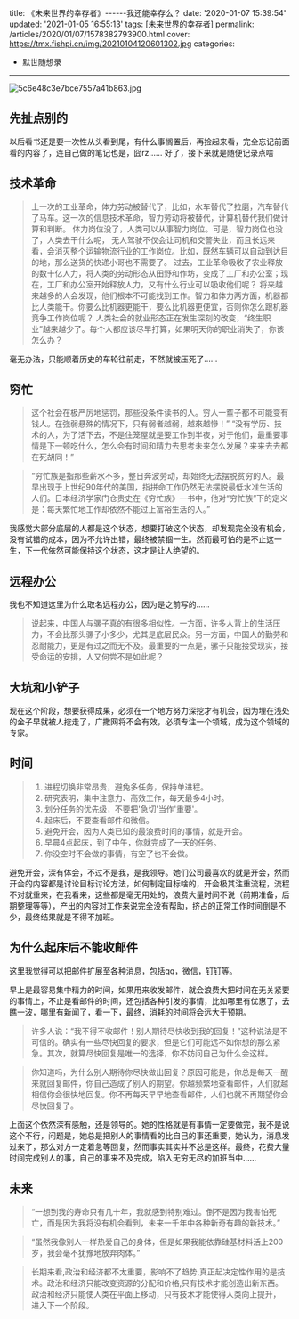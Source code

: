 title: 《未来世界的幸存者》------我还能幸存么？
date: '2020-01-07 15:39:54'
updated: '2021-01-05 16:55:13'
tags: [未来世界的幸存者]
permalink: /articles/2020/01/07/1578382793900.html
cover: https://tmx.fishpi.cn/img/20210104120601302.jpg
categories: 
- 默世随想录
---
![5c6e48c3e7bce7557a41b863.jpg](https://tmx.fishpi.cn/img/20210104120601302.jpg)

## 先扯点别的

以后看书还是要一次性从头看到尾，有什么事搁置后，再捡起来看，完全忘记前面看的内容了，连自己做的笔记也是，囧rz……
好了，接下来就是随便记录点啥

## 技术革命

> 上一次的工业革命，体力劳动被替代了，比如，水车替代了拉磨，汽车替代了马车。这一次的信息技术革命，智力劳动将被替代，计算机替代我们做计算和判断。
> 体力岗位没了，人类可以从事智力岗位。可是，智力岗位也没了，人类去干什么呢，
> 无人驾驶不仅会让司机和交警失业，而且长远来看，会消灭整个运输物流行业的工作岗位。比如，既然车辆可以自动到达目的地，那么送货的快递小哥也不需要了。
> 过去，工业革命吸收了农业释放的数十亿人力，将人类的劳动形态从田野和作坊，变成了工厂和办公室；现在，工厂和办公室开始释放人力，又有什么行业可以吸收他们呢？
> 将来越来越多的人会发现，他们根本不可能找到工作。智力和体力两方面，机器都比人类能干。你要么比机器更能干，要么比机器更便宜，否则你怎么跟机器竞争工作岗位呢？
> 人类社会的就业形态正在发生深刻的改变，“终生职业”越来越少了。每个人都应该尽早打算，如果明天你的职业消失了，你该怎么办？

毫无办法，只能顺着历史的车轮往前走，不然就被压死了……

## 穷忙

> 这个社会在极严厉地惩罚，那些没条件读书的人。穷人一輩子都不可能变有钱人。在強弱悬殊的情况下，只有弱者越弱，越來越慘！”
> “没有学历、技术的人，为了活下去，不是住笼屋就是要工作到半夜，对于他们，最重要事情是下一顿吃什么，怎么会有时间和精力去思考未来怎么发展？来来去去都在死胡同！”

> “穷忙族是指那些薪水不多，整日奔波劳动，却始终无法摆脱贫穷的人。最早出现于上世纪90年代的美国，指拼命工作仍然无法摆脱最低水准生活的人们。日本经济学家门仓贵史在《穷忙族》一书中，他对“穷忙族”下的定义是：每天繁忙地工作却依然不能过上富裕生活的人。”

我感觉大部分底层的人都是这个状态，想要打破这个状态，却发现完全没有机会，没有试错的成本，因为不允许出错，最终被禁锢一生。然而最可怕的是不止这一生，下一代依然可能保持这个状态，这才是让人绝望的。

## 远程办公

我也不知道这里为什么取名远程办公，因为是之前写的……

> 说起来，中国人与骡子真的有很多相似性。一方面，许多人背上的生活压力，不会比那头骡子小多少，尤其是底层民众。另一方面，中国人的勤劳和忍耐能力，更是有过之而无不及。最重要的一点是，骡子只能接受现实，接受命运的安排，人又何尝不是如此呢？

## 大坑和小铲子

现在这个阶段，想要获得成果，必须在一个地方努力深挖才有机会，因为埋在浅处的金子早就被人挖走了，广撒网将不会有效，必须专注一个领域，成为这个领域的专家。

## 时间

> 1. 进程切换非常昂贵，避免多任务，保持单进程。
> 2. 研究表明，集中注意力、高效工作，每天最多4小时。
> 3. 划分任务的优先级，不要把'急切'当作'重要'。
> 4. 起床后，不要查看邮件和微信。
> 5. 避免开会，因为人类已知的最浪费时间的事情，就是开会。
> 6. 早晨4点起床，到了中午，你就完成了一天的任务。
> 7. 你没空时不会做的事情，有空了也不会做。

避免开会，深有体会，不过不是我，是我领导。她们公司最喜欢的就是开会，然而开会的内容都是讨论目标讨论方法，如何制定目标啥的，开会极其注重流程，流程不对就重来，在我看来，这些都是毫无用处的，浪费大量时间不说（前期准备，后期整理等等），产出的内容对工作来说完全没有帮助，挤占的正常工作时间倒是不少，最终结果就是不得不加班。

## 为什么起床后不能收邮件

这里我觉得可以把邮件扩展至各种消息，包括qq，微信，钉钉等。

早上是最容易集中精力的时间，如果用来收发邮件，就会浪费大把时间在无关紧要的事情上，不止是看邮件的时间，还包括各种引发的事情，比如哪里有优惠了，去瞧一波，哪里有新闻了，看一下，最终，消耗的时间将会远大于预期。

> 许多人说：“我不得不收邮件！别人期待尽快收到我的回复！”这种说法是不可信的。确实有一些尽快回复的要求，但是它们可能远不如你想的那么紧急。其次，就算尽快回复是唯一的选择，你不妨问自己为什么会这样。

> 你知道吗，为什么别人期待你尽快做出回复？原因可能是，你总是每天一醒来就回复邮件，你自己造成了别人的期望。你越频繁地查看邮件，人们就越相信你会很快地回复。你不再每天早早地查看邮件，人们也就不再期望你会尽快回复了。

上面这个依然深有感触，还是领导的。她的性格就是有事情一定要做完，我不是说这个不行，问题是，她总是把别人的事情看的比自己的事还重要，她认为，消息发过来了，那么对方一定着急等回复，然而事实其实并不总是这样。最终，花费大量时间完成别人的事，自己的事来不及完成，陷入无穷无尽的加班当中……

## 未来

> “一想到我的寿命只有几十年，我就感到特别难过。倒不是因为我害怕死亡，而是因为我将没有机会看到，未来一千年中各种新奇有趣的新技术。”

> “虽然我像别人一样热爱自己的身体，但是如果我能依靠硅基材料活上200岁，我会毫不犹豫地放弃肉体。”

> 长期来看,政治和经济都不太重要，影响不了趋势,真正起决定性作用的是技术。政治和经济只能改变资源的分配和价格,只有技术才能创造出新东西。政治和经济只能使人类在平面上移动，只有技术才能使得人类向上提升， 进入下一个阶段。

